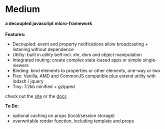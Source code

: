 # Medium
#### a decoupled javascript micro-framework

**Features:**
- Decoupled: event and property notifications allow broadcasting + listening without dependence
- Utility: built in utility belt incl. xhr, dom and object manipulation
- Integrated routing: create complex state-based apps or simple single-viewers
- Binding: bind elements to properties or other elements, one-way or two
- Flex: Vanilla, AMD and CommonJS compatible plus extend utility with lodash / jquery
- Tiny: 7.2kb minified + gzipped

check out the [site](https://theprojectsomething.github.io/medium-framework/) or the [docs](https://theprojectsomething.github.io/medium-framework/docs/)

**To Do:**
- optional caching on props (local/session storage)
- overwritable render function, including template and props